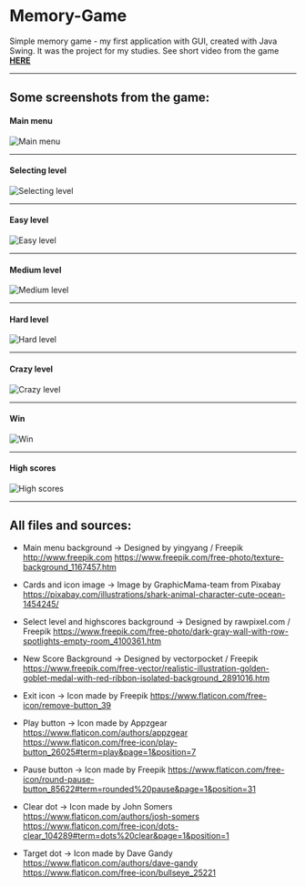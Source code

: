 # Memory-Game

Simple memory game - my first application with GUI, created with Java Swing. It was the project for my studies.
See short video from the game 
<a href="https://youtu.be/7JRBGmHYh0Q" > **HERE** </a>

***
## Some screenshots from the game:

#### Main menu
![Main menu](extrafiles/main-menu.png "Main menu")

---
#### Selecting level
![Selecting level](extrafiles/select-level.png "Selecting level")

---
#### Easy level
![Easy level](extrafiles/easy.png "Easy level")

---
#### Medium level    
![Medium level](extrafiles/medium.png "Medium level")

---
#### Hard level
![Hard level](extrafiles/hard.png "Hard level")

---
#### Crazy level
![Crazy level](extrafiles/crazy.png "Crazy level")

---
#### Win
![Win](extrafiles/win.png "Win")

---
#### High scores
![High scores](extrafiles/high-scores.png "High scores")

***
## All files and sources:

* Main menu background -> Designed by yingyang / Freepik 
    http://www.freepik.com https://www.freepik.com/free-photo/texture-background_1167457.htm

* Cards and icon image -> Image by GraphicMama-team from Pixabay 
    https://pixabay.com/illustrations/shark-animal-character-cute-ocean-1454245/

* Select level and highscores background -> Designed by rawpixel.com / Freepik 
    https://www.freepik.com/free-photo/dark-gray-wall-with-row-spotlights-empty-room_4100361.htm

* New Score Background -> Designed by vectorpocket / Freepik 
    https://www.freepik.com/free-vector/realistic-illustration-golden-goblet-medal-with-red-ribbon-isolated-background_2891016.htm

* Exit icon -> Icon made by Freepik
    https://www.flaticon.com/free-icon/remove-button_39

* Play button -> Icon made by Appzgear https://www.flaticon.com/authors/appzgear
    https://www.flaticon.com/free-icon/play-button_26025#term=play&page=1&position=7

* Pause button -> Icon made by Freepik
    https://www.flaticon.com/free-icon/round-pause-button_85622#term=rounded%20pause&page=1&position=31

* Clear dot -> Icon made by John Somers https://www.flaticon.com/authors/josh-somers
    https://www.flaticon.com/free-icon/dots-clear_104289#term=dots%20clear&page=1&position=1

* Target dot -> Icon made by Dave Gandy https://www.flaticon.com/authors/dave-gandy
    https://www.flaticon.com/free-icon/bullseye_25221

